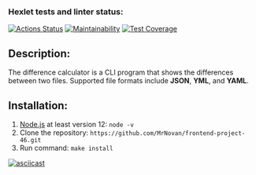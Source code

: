 ### Hexlet tests and linter status:
[![Actions Status](https://github.com/MrNovan/frontend-project-46/workflows/hexlet-check/badge.svg)](https://github.com/MrNovan/frontend-project-46/actions)
[![Maintainability](https://api.codeclimate.com/v1/badges/7df6ce0c690fb2fab0b0/maintainability)](https://codeclimate.com/github/MrNovan/frontend-project-46/maintainability)
[![Test Coverage](https://api.codeclimate.com/v1/badges/7df6ce0c690fb2fab0b0/test_coverage)](https://codeclimate.com/github/MrNovan/frontend-project-46/test_coverage)

## Description:
The difference calculator is a CLI program that shows the differences between two files. Supported file formats include **JSON**, **YML**, and **YAML**.

## Installation:
1. [Node.js](https://nodejs.org/en/) at least version 12: ```node -v```
2. Clone the repository: ```https://github.com/MrNovan/frontend-project-46.git```
3. Run command: ```make install```


[![asciicast](https://asciinema.org/a/x0wJ8RfMlxukgj9LlEzGA9MoB.svg)](https://asciinema.org/a/x0wJ8RfMlxukgj9LlEzGA9MoB)
